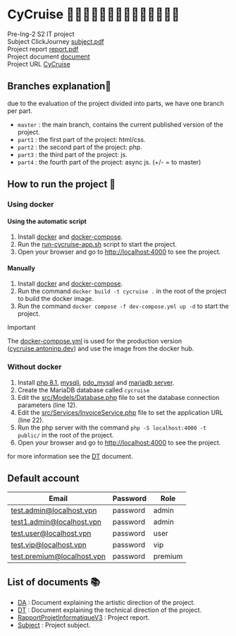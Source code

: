 # CyCruise 🗿🗿🗿🗿🗿🗿🗿🗿🗿🗿🗿🗿🗿🗿

Pre-Ing-2 S2 IT project <br>
Subject ClickJourney [subject.pdf](subject/Projet_Click_journeY_v1.0_Présentation.pdf) <br>
Project report [report.pdf](document/RapportProjetInformatiqueV3.pdf) <br>
Project document [document](document/) <br>
Project URL [CyCruise](https://cycruise.antoninp.dev/) <br>

## Branches explanation🌳

due to the evaluation of the project divided into parts, we have one branch per part. <br>

- `master` : the main branch, contains the current published version of the project.
- `part1` : the first part of the project: html/css.
- `part2` : the second part of the project: php.
- `part3` : the third part of the project: js.
- `part4` : the fourth part of the project: async js. (+/- = to master)

## How to run the project 🚀

### Using docker

#### Using the automatic script

1. Install [docker](https://docs.docker.com/get-docker/) and [docker-compose](https://docs.docker.com/compose/install/).
2. Run the [run-cycruise-app.sh](run-cycruise-app.sh) script to start the project.
3. Open your browser and go to [http://localhost:4000](http://localhost:4000) to see the project.

#### Manually

1. Install [docker](https://docs.docker.com/get-docker/) and [docker-compose](https://docs.docker.com/compose/install/).
2. Run the command `docker build -t cycruise .` in the root of the project to build the docker image.
3. Run the command `docker compose -f dev-compose.yml up -d` to start the project.

> [!IMPORTANT]
> The [docker-compose.yml](docker-compose.yml) is used for the production
> version ([cycruise.antoninp.dev](https://cycruise.antoninp.dev)) and use the image from the docker hub. <br>

### Without docker

1. Install [php 8.1](https://www.php.net/downloads), [mysqli](), [pdo_mysql]() and [mariadb server]().
2. Create the MariaDB database called `cycruise`
3. Edit the [src/Models/Database.php](src/Models/Database.php) file to set the database connection parameters (line 12).
4. Edit the [src/Services/InvoiceService.php](src/Services/InvoiceService.php) file to set the application URL (line
   22).
5. Run the php server with the command `php -S localhost:4000 -t public/` in the root of the project.
6. Open your browser and go to [http://localhost:4000](http://localhost:4000) to see the project.

for more information see the [DT](document/DT.pdf) document.

## Default account

| Email                    | Password | Role |
|--------------------------|----------|------|
| test.admin@localhost.vpn | password | admin |
| test1.admin@localhost.vpn    | password | admin |
| test.user@localhost.vpn      | password | user |
| test.vip@localhost.vpn       | password | vip |
| test.premium@localhost.vpn   | password | premium |



## List of documents 📚

- [DA](document/DA.pdf) : Document explaining the artistic direction of the project.
- [DT](document/DT.pdf) : Document explaining the technical direction of the project.
- [RapportProjetInformatiqueV3](document/RapportProjetInformatiqueV3.pdf) : Project report.
- [Subject](subject/Projet_Click_journeY_v1.3_PHASE3.pdf) : Project subject.
